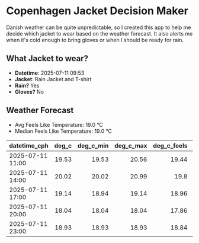 
# Copenhagen Jacket Decision Maker

Danish weather can be quite unpredictable, so I created this app to help me decide which jacket to wear based on the weather forecast. 
It also alerts me when it's cold enough to bring gloves or when I should be ready for rain.

## What Jacket to wear?

- **Datetime**: 2025-07-11 09:53
- **Jacket**: Rain Jacket and T-shirt
- **Rain?** Yes
- **Gloves?** No

## Weather Forecast
- Avg Feels Like Temperature: 19.0 °C
- Median Feels Like Temperature: 19.0 °C

| datetime_cph     |   deg_c |   deg_c_min |   deg_c_max |   deg_c_feels | weather   | wind   | rain   |
|:-----------------|--------:|------------:|------------:|--------------:|:----------|:-------|:-------|
| 2025-07-11 11:00 |   19.53 |       19.53 |       20.56 |         19.44 | Clear     | Medium | None   |
| 2025-07-11 14:00 |   20.02 |       20.02 |       20.99 |         19.8  | Clouds    | Medium | None   |
| 2025-07-11 17:00 |   19.14 |       18.94 |       19.14 |         18.96 | Rain      | High   | Low    |
| 2025-07-11 20:00 |   18.04 |       18.04 |       18.04 |         17.86 | Rain      | High   | Low    |
| 2025-07-11 23:00 |   18.93 |       18.93 |       18.93 |         18.84 | Rain      | High   | Low    |
        